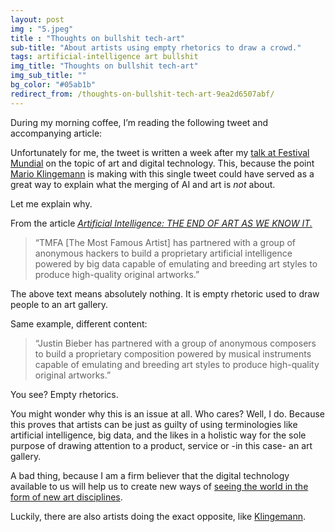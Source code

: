 ```yaml
---
layout: post
img : "5.jpeg"
title : "Thoughts on bullshit tech-art"
sub-title: "About artists using empty rhetorics to draw a crowd."
tags: artificial-intelligence art bullshit
img_title: "Thoughts on bullshit tech-art"
img_sub_title: ""
bg_color: "#05ab1b"
redirect_from: /thoughts-on-bullshit-tech-art-9ea2d6507abf/
---
```


During my morning coffee, I’m reading the following tweet and accompanying article:


> [](https://twitter.com/quasimondo/status/881064561310400512)


Unfortunately for me, the tweet is written a week after my [talk at Festival Mundial](https://twitter.com/bobvanluijt/status/878603726239531008) on the topic of art and digital technology. This, because the point [Mario Klingemann](http://mario-klingemann.tumblr.com) is making with this single tweet could have served as a great way to explain what the merging of AI and art is _not_ about.

Let me explain why.

From the article [_Artificial Intelligence: THE END OF ART AS WE KNOW IT._](https://medium.com/@gomattymo/artificial-intelligence-the-end-of-art-as-we-know-it-bc6655fb18b6)

> “TMFA [The Most Famous Artist] has partnered with a group of anonymous hackers to build a proprietary artificial intelligence powered by big data capable of emulating and breeding art styles to produce high-quality original artworks.”

The above text means absolutely nothing. It is empty rhetoric used to draw people to an art gallery.

Same example, different content:

> “Justin Bieber has partnered with a group of anonymous composers to build a proprietary composition powered by musical instruments capable of emulating and breeding art styles to produce high-quality original artworks.”

You see? Empty rhetorics.

You might wonder why this is an issue at all. Who cares? Well, I do. Because this proves that artists can be just as guilty of using terminologies like artificial intelligence, big data, and the likes in a holistic way for the sole purpose of drawing attention to a product, service or -in this case- an art gallery.

A bad thing, because I am a firm believer that the digital technology available to us will help us to create new ways of [seeing the world in the form of new art disciplines](https://bob.wtf/technology-as-an-aesthetic-discipline-300eba3179f0).

Luckily, there are also artists doing the exact opposite, like [Klingemann](https://www.youtube.com/watch?v=F_cNRzlClnk).

